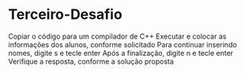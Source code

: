 # Terceiro-Desafio
Copiar o código para um compilador de C++
Executar e colocar as informações dos alunos, conforme solicitado
Para continuar inserindo nomes, digite s e tecle enter
Após a finalização, digite n e tecle enter
Verifique a resposta, conforme a solução proposta
